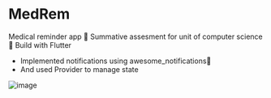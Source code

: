 # MedRem
Medical reminder app 🏥
Summative assesment for unit of computer science📄
Build with Flutter 
- Implemented notifications using awesome_notifications🔔
- And used Provider to manage state

![image](https://user-images.githubusercontent.com/58309601/193547145-901713d3-07e0-4940-af8b-92a19c576bd7.png)
